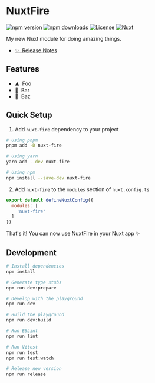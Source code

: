 <!--
Get your module up and running quickly.

Find and replace all on all files (CMD+SHIFT+F):
- Name: NuxtFire
- Package name: nuxt-fire
- Description: My new Nuxt module
-->

# NuxtFire

[![npm version][npm-version-src]][npm-version-href]
[![npm downloads][npm-downloads-src]][npm-downloads-href]
[![License][license-src]][license-href]
[![Nuxt][nuxt-src]][nuxt-href]

My new Nuxt module for doing amazing things.

- [✨ &nbsp;Release Notes](/CHANGELOG.md)
<!-- - [🏀 Online playground](https://stackblitz.com/github/your-org/nuxt-fire?file=playground%2Fapp.vue) -->
<!-- - [📖 &nbsp;Documentation](https://example.com) -->

## Features

<!-- Highlight some of the features your module provide here -->
- ⛰ &nbsp;Foo
- 🚠 &nbsp;Bar
- 🌲 &nbsp;Baz

## Quick Setup

1. Add `nuxt-fire` dependency to your project

```bash
# Using pnpm
pnpm add -D nuxt-fire

# Using yarn
yarn add --dev nuxt-fire

# Using npm
npm install --save-dev nuxt-fire
```

2. Add `nuxt-fire` to the `modules` section of `nuxt.config.ts`

```js
export default defineNuxtConfig({
  modules: [
    'nuxt-fire'
  ]
})
```

That's it! You can now use NuxtFire in your Nuxt app ✨

## Development

```bash
# Install dependencies
npm install

# Generate type stubs
npm run dev:prepare

# Develop with the playground
npm run dev

# Build the playground
npm run dev:build

# Run ESLint
npm run lint

# Run Vitest
npm run test
npm run test:watch

# Release new version
npm run release
```

<!-- Badges -->
[npm-version-src]: https://img.shields.io/npm/v/nuxt-fire/latest.svg?style=flat&colorA=18181B&colorB=28CF8D
[npm-version-href]: https://npmjs.com/package/nuxt-fire

[npm-downloads-src]: https://img.shields.io/npm/dm/nuxt-fire.svg?style=flat&colorA=18181B&colorB=28CF8D
[npm-downloads-href]: https://npmjs.com/package/nuxt-fire

[license-src]: https://img.shields.io/npm/l/nuxt-fire.svg?style=flat&colorA=18181B&colorB=28CF8D
[license-href]: https://npmjs.com/package/nuxt-fire

[nuxt-src]: https://img.shields.io/badge/Nuxt-18181B?logo=nuxt.js
[nuxt-href]: https://nuxt.com
